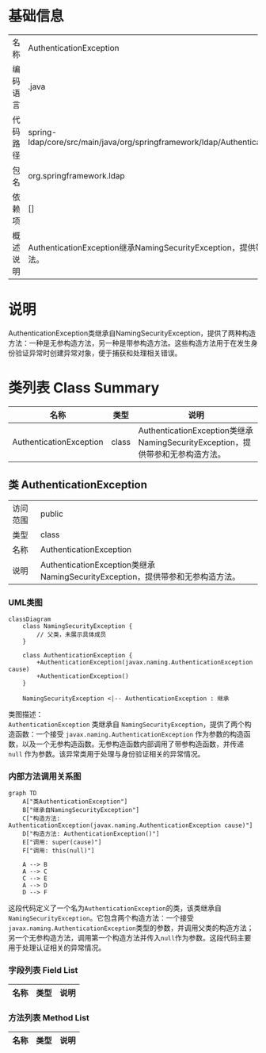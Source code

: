 # 基础信息

|      |      |
|------|------|
| 名称 | AuthenticationException |
| 编码语言 | .java |
| 代码路径 | spring-ldap/core/src/main/java/org/springframework/ldap/AuthenticationException.java |
| 包名 | org.springframework.ldap |
| 依赖项 | [] |
| 概述说明 | AuthenticationException继承NamingSecurityException，提供带参和无参构造方法。 |

# 说明

AuthenticationException类继承自NamingSecurityException，提供了两种构造方法：一种是无参构造方法，另一种是带参构造方法。这些构造方法用于在发生身份验证异常时创建异常对象，便于捕获和处理相关错误。

# 类列表 Class Summary

| 名称   | 类型  | 说明 |
|-------|------|-------------|
| AuthenticationException | class | AuthenticationException类继承NamingSecurityException，提供带参和无参构造方法。 |



## 类 AuthenticationException

|      |      |
|------|------|
| 访问范围 | public |
| 类型 | class |
| 名称 | AuthenticationException |
| 说明 | AuthenticationException类继承NamingSecurityException，提供带参和无参构造方法。 |


### UML类图

```mermaid
classDiagram
    class NamingSecurityException {
        // 父类，未展示具体成员
    }

    class AuthenticationException {
        +AuthenticationException(javax.naming.AuthenticationException cause)
        +AuthenticationException()
    }

    NamingSecurityException <|-- AuthenticationException : 继承
```

类图描述：  
`AuthenticationException` 类继承自 `NamingSecurityException`，提供了两个构造函数：一个接受 `javax.naming.AuthenticationException` 作为参数的构造函数，以及一个无参构造函数。无参构造函数内部调用了带参构造函数，并传递 `null` 作为参数。该异常类用于处理与身份验证相关的异常情况。


### 内部方法调用关系图

```mermaid
graph TD
    A["类AuthenticationException"]
    B["继承自NamingSecurityException"]
    C["构造方法: AuthenticationException(javax.naming.AuthenticationException cause)"]
    D["构造方法: AuthenticationException()"]
    E["调用: super(cause)"]
    F["调用: this(null)"]

    A --> B
    A --> C
    C --> E
    A --> D
    D --> F
```

这段代码定义了一个名为`AuthenticationException`的类，该类继承自`NamingSecurityException`。它包含两个构造方法：一个接受`javax.naming.AuthenticationException`类型的参数，并调用父类的构造方法；另一个无参构造方法，调用第一个构造方法并传入`null`作为参数。这段代码主要用于处理认证相关的异常情况。

### 字段列表 Field List

| 名称  | 类型  | 说明 |
|-------|-------|------|

### 方法列表 Method List

| 名称  | 类型  | 说明 |
|-------|-------|------|




